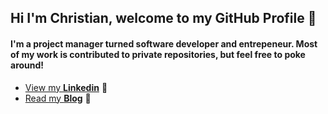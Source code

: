 ## Hi I'm Christian, welcome to my GitHub Profile 👋

#### I'm a project manager turned software developer and entrepeneur. Most of my work is contributed to private repositories, but feel free to poke around!

-   [  View my **Linkedin**](https://www.linkedin.com/in/christiansendler/) 💼 
-   [  Read my **Blog**](https://sendler.medium.com/) 📓 
